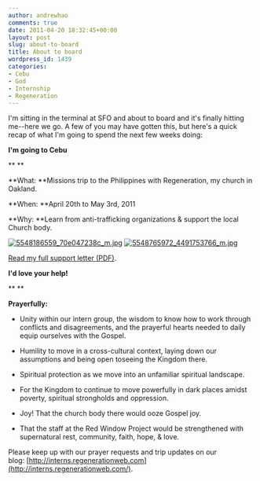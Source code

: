 ```yaml
---
author: andrewhao
comments: true
date: 2011-04-20 18:32:45+00:00
layout: post
slug: about-to-board
title: About to board
wordpress_id: 1439
categories:
- Cebu
- God
- Internship
- Regeneration
---
```


I'm sitting in the terminal at SFO and about to board and it's finally hitting me--here we go. A few of you may have gotten this, but here's a quick recap of what I'm going to spend the next few weeks doing:


**I'm going to Cebu**




**
**




**What: **Missions trip to the Philippines with Regeneration, my church in Oakland.




**When: **April 20th to May 3rd, 2011




**Why: **Learn from anti-trafficking organizations & support the local Church body.


[![5548186559_70e047238c_m.jpg](http://farm6.static.flickr.com/5186/5548186559_70e047238c_m.jpg)](http://www.flickr.com/photos/andrewhao/5548186559/in/photostream/) [![5548765972_4491753766_m.jpg](http://farm6.static.flickr.com/5026/5548765972_4491753766_m.jpg)](http://www.flickr.com/photos/andrewhao/5548765972/in/photostream/)  



[Read my full support letter (PDF)](http://www.andrewhao.com/wp-content/uploads/2011/03/2011-Support-Letter-Booklet.pdf).





  



**I'd love your help!**




**
**




**Prayerfully:**








	
  * Unity within our intern group, the wisdom to know how to work through conflicts and disagreements, and the prayerful hearts needed to daily equip ourselves with the Gospel.

	
  * Humility to move in a cross-cultural context, laying down our assumptions and being open toseeing the Kingdom there.

	
  * Spiritual protection as we move into an unfamiliar spiritual landscape.

	
  * For the Kingdom to continue to move powerfully in dark places amidst poverty, spiritual strongholds and oppression.

	
  * Joy! That the church body there would ooze Gospel joy.

	
  * That the staff at the Red Window Project would be strengthened with supernatural rest, community, faith, hope, & love.




Please keep up with our prayer requests and trip updates on our blog: [http://interns.regenerationweb.com](http://interns.regenerationweb.com/).






